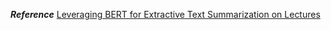 ***Reference***
[Leveraging BERT for Extractive Text Summarization on Lectures](https://arxiv.org/abs/1906.04165)
